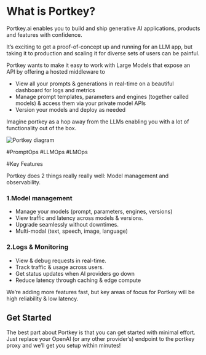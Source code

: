 # What is Portkey?

Portkey.ai enables you to build and ship generative AI applications, products and features with confidence.

It’s exciting to get a proof-of-concept up and running for an LLM app, but taking it to production and scaling it for diverse sets of users can be painful.

Portkey wants to make it easy to work with Large Models that expose an API by offering a hosted middleware to

* View all your prompts & generations in real-time on a beautiful dashboard for logs and metrics
* Manage prompt templates, parameters and engines (together called models) & access them via your private model APIs
* Version your models and deploy as needed

Imagine portkey as a hop away from the LLMs enabling you with a lot of functionality out of the box.

![Portkey diagram](https://github.com/roh26it/portkey-quick-start/blob/main/images/portkey-middleware.png?raw=true)

#PromptOps #LLMOps #LMOps

#Key Features

Portkey does 2 things really really well: Model management and observability.

### 1.Model management

* Manage your models (prompt, parameters, engines, versions)
* View traffic and latency across models & versions.
* Upgrade seamlessly without downtimes.
* Multi-modal (text, speech, image, language)

### 2.Logs & Monitoring

* View & debug requests in real-time.
* Track traffic & usage across users.
* Get status updates when AI providers go down
* Reduce latency through caching & edge compute

We’re adding more features fast, but key areas of focus for Portkey will be high reliability & low latency.

## Get Started

The best part about Portkey is that you can get started with minimal effort. Just replace your OpenAI (or any other provider’s) endpoint to the portkey proxy and we’ll get you setup within minutes!